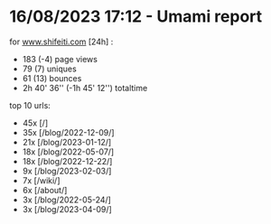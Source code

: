 # 16/08/2023 17:12 - Umami report
for www.shifeiti.com [24h] :

 - 183 (-4) page views
 - 79 (7) uniques
 - 61 (13) bounces
 - 2h 40' 36'' (-1h 45' 12'') totaltime


top 10 urls:
 - 45x [/]
 - 35x [/blog/2022-12-09/]
 - 21x [/blog/2023-01-12/]
 - 18x [/blog/2022-05-07/]
 - 18x [/blog/2022-12-22/]
 - 9x [/blog/2023-02-03/]
 - 7x [/wiki/]
 - 6x [/about/]
 - 3x [/blog/2022-05-24/]
 - 3x [/blog/2023-04-09/]


